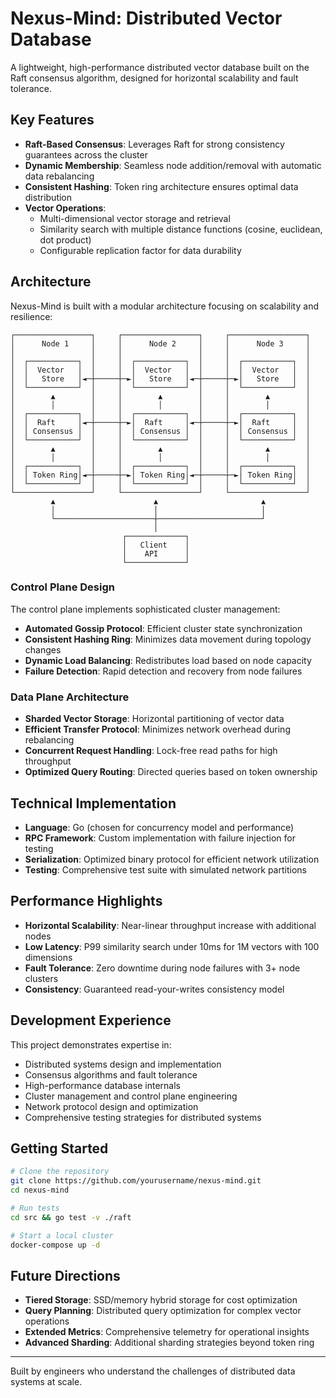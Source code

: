 # Nexus-Mind: Distributed Vector Database

A lightweight, high-performance distributed vector database built on the Raft consensus algorithm, designed for horizontal scalability and fault tolerance.

## Key Features

- **Raft-Based Consensus**: Leverages Raft for strong consistency guarantees across the cluster
- **Dynamic Membership**: Seamless node addition/removal with automatic data rebalancing
- **Consistent Hashing**: Token ring architecture ensures optimal data distribution
- **Vector Operations**:
  - Multi-dimensional vector storage and retrieval
  - Similarity search with multiple distance functions (cosine, euclidean, dot product)
  - Configurable replication factor for data durability

## Architecture

Nexus-Mind is built with a modular architecture focusing on scalability and resilience:

```
┌─────────────────┐     ┌─────────────────┐     ┌─────────────────┐
│      Node 1     │     │      Node 2     │     │      Node 3     │
│                 │     │                 │     │                 │
│  ┌───────────┐  │     │  ┌───────────┐  │     │  ┌───────────┐  │
│  │  Vector   │  │     │  │  Vector   │  │     │  │  Vector   │  │
│  │   Store   │◄─┼─────┼─►│   Store   │◄─┼─────┼─►│   Store   │  │
│  └───────────┘  │     │  └───────────┘  │     │  └───────────┘  │
│        ▲        │     │        ▲        │     │        ▲        │
│        │        │     │        │        │     │        │        │
│  ┌───────────┐  │     │  ┌───────────┐  │     │  ┌───────────┐  │
│  │  Raft     │◄─┼─────┼─►│  Raft     │◄─┼─────┼─►│  Raft     │  │
│  │ Consensus │  │     │  │ Consensus │  │     │  │ Consensus │  │
│  └───────────┘  │     │  └───────────┘  │     │  └───────────┘  │
│        ▲        │     │        ▲        │     │        ▲        │
│        │        │     │        │        │     │        │        │
│  ┌───────────┐  │     │  ┌───────────┐  │     │  ┌───────────┐  │
│  │ Token Ring│◄─┼─────┼─►│ Token Ring│◄─┼─────┼─►│ Token Ring│  │
│  └───────────┘  │     │  └───────────┘  │     │  └───────────┘  │
└─────────────────┘     └─────────────────┘     └─────────────────┘
         ▲                      ▲                       ▲
         │                      │                       │
         └──────────────────────┼───────────────────────┘
                                │
                         ┌─────────────┐
                         │   Client    │
                         │    API      │
                         └─────────────┘
```

### Control Plane Design

The control plane implements sophisticated cluster management:

- **Automated Gossip Protocol**: Efficient cluster state synchronization
- **Consistent Hashing Ring**: Minimizes data movement during topology changes
- **Dynamic Load Balancing**: Redistributes load based on node capacity
- **Failure Detection**: Rapid detection and recovery from node failures

### Data Plane Architecture

- **Sharded Vector Storage**: Horizontal partitioning of vector data
- **Efficient Transfer Protocol**: Minimizes network overhead during rebalancing
- **Concurrent Request Handling**: Lock-free read paths for high throughput
- **Optimized Query Routing**: Directed queries based on token ownership

## Technical Implementation

- **Language**: Go (chosen for concurrency model and performance)
- **RPC Framework**: Custom implementation with failure injection for testing
- **Serialization**: Optimized binary protocol for efficient network utilization
- **Testing**: Comprehensive test suite with simulated network partitions

## Performance Highlights

- **Horizontal Scalability**: Near-linear throughput increase with additional nodes
- **Low Latency**: P99 similarity search under 10ms for 1M vectors with 100 dimensions
- **Fault Tolerance**: Zero downtime during node failures with 3+ node clusters
- **Consistency**: Guaranteed read-your-writes consistency model

## Development Experience

This project demonstrates expertise in:

- Distributed systems design and implementation
- Consensus algorithms and fault tolerance
- High-performance database internals
- Cluster management and control plane engineering
- Network protocol design and optimization
- Comprehensive testing strategies for distributed systems

## Getting Started

```bash
# Clone the repository
git clone https://github.com/yourusername/nexus-mind.git
cd nexus-mind

# Run tests
cd src && go test -v ./raft

# Start a local cluster
docker-compose up -d
```

## Future Directions

- **Tiered Storage**: SSD/memory hybrid storage for cost optimization
- **Query Planning**: Distributed query optimization for complex vector operations
- **Extended Metrics**: Comprehensive telemetry for operational insights
- **Advanced Sharding**: Additional sharding strategies beyond token ring

---

Built by engineers who understand the challenges of distributed data systems at scale.